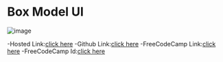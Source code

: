 # Box Model UI
![image](https://github.com/namishagurunani/BoxmodelP/assets/126158413/ce9a61a2-0c89-4eca-93ae-d553aeb8c623)

-Hosted Link:[click here](https://namishagurunani.github.io/BoxmodelP/)
-Github Link:[click here](https://github.com/namishagurunani/BoxmodelP)
-FreeCodeCamp Link:[click here](https://www.freecodecamp.org/learn/2022/responsive-web-design/learn-the-css-box-model-by-building-a-rothko-painting/step-45)
-FreeCodeCamp Id:[click here](https://www.freecodecamp.org/namisha_gurunani)

